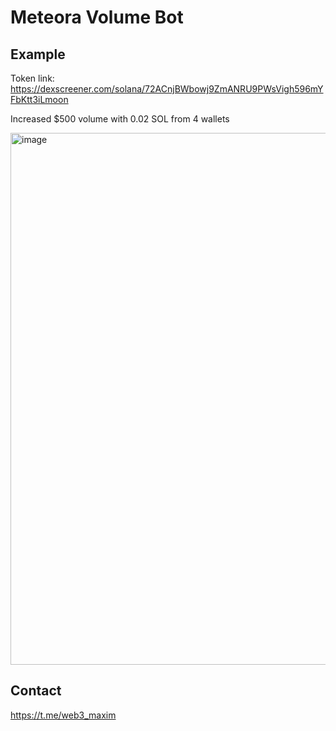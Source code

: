 # Meteora Volume Bot

## Example
Token link: https://dexscreener.com/solana/72ACnjBWbowj9ZmANRU9PWsVigh596mYFbKtt3iLmoon

Increased $500 volume with 0.02 SOL from 4 wallets

<img width="1908" height="851" alt="image" src="https://github.com/user-attachments/assets/eab2e72a-8de0-4a57-8143-3ae0f95af855" />

## Contact
https://t.me/web3_maxim
